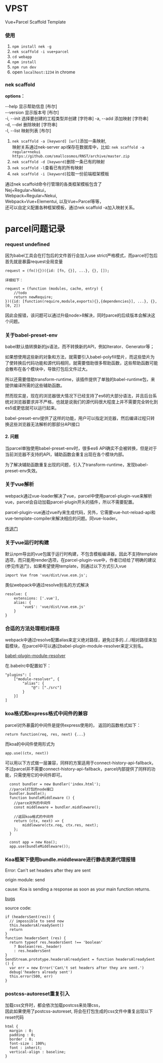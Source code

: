 # VPST
Vue+Parcel Scaffold Template

### 使用

1. `npm install nek -g`
2. `nek scaffold -i vue+parcel`
3. `cd webapp`
4. `npm install`
5. `npm run dev`
6. open `localhost:1234` in chrome

### nek scaffold

**options：**

  --help      显示帮助信息               [布尔]  
  --version   显示版本号                 [布尔]  
  -i, --init  选择要创建的工程类型并创建   [字符串]
  -a, --add   添加映射                [字符串]  
  -d, --del   删除映射                [字符串]  
  -l, --list  映射列表                  [布尔]  

1. `nek scaffold -a [keyword] [url]`添加一条映射,  
映射关系通过nek-server api保存在数据库中，比如:
`nek scaffold -a regular+nekui https://github.com/smallcosmos/RNST/archive/master.zip`
2. `nek scaffold -d [keyword]`删除一条已有的映射
3. `nek scaffold -l`查看已有的所有映射
4. `nek scaffold -i [keyword]`拉取一份前端框架模板

通过nek scaffold命令行管理的各类框架模板包含了  
Nej+Regular+Nekui，  
Webpack+Regular+Nekui,  
Webpack+Vue+Elementui,
以及Vue+Parcel等等，  
还可以自定义配置各种框架模板，通过nek scaffold -a加入映射关系。

# parcel问题记录

### request undefined

因为babel工具会在打包后的文件首行会加入use strict严格模式，而parcel打包后首先就是暴露request全局变量

```
request = (fn(){})({id: [fn, {}], ...}, {}, []);

详细如下：

request = (function (modules, cache, entry) {
	//todo
	return newRequire;
})({id: [function(require,module,exports){},{dependencies}], ...}, {}, [0, 2])
```

因此会报错，该问题可以通过升级node>8解决，同时parce的后续版本会解决这个问题。

### 关于babel-preset-env

babel默认值转换新的js语法，而不转换新的API，例如Iterator、Generator等；  

如果想使用这些新的对象和方法，就需要引入babel-polyfill垫片，而这些垫片为了使转换后代码功能和源代码相同，就需要借助很多帮助函数，这些帮助函数可能会散布在各个模块中，导致打包后文件过大。  

所以还需要借助transform-runtime，该插件提供了单独的babel-runtime包，来提供编译所需的这些辅助函数。  
	
然而现实是，现在的浏览器很大情况下已经支持了es6的大部分语法，并且后台系统对浏览器要求并不严格，也就是说我们的源代码很大程度上并不需要完全转化到es5或更低就可以运行起来。  

babel-preset-env提供了这样的功能，用户可以指定浏览器，然后编译过程只转换这些浏览器无法解析的那部分API接口

#### 2. 问题
 
当parcel单独使用babel-preset-env时，很多es6 API确实不会被转换，但是对于当前浏览器不支持的API，辅助函数会重复出现在各个模块内部。

为了解决辅助函数重复出现的问题，引入了transform-runtime，发现babel-preset-env失效。

### 关于vue解析

webpack通过vue-loader解决了vue，parcel中使用parcel-plugin-vue来解析vue，parcel会自动加载parcel-plugin开头的插件，所以不需要配置。

parcel-plugin-vue通过vueify来生成代码，另外，它需要vue-hot-reload-api和vue-template-compiler来解决相应的问题。同vue-loader。

[传送门](https://www.npmjs.com/package/parcel-plugin-vue)

### 关于vue运行时构建

默认npm导出的vue包属于运行时构建，不包含模板编译器，因此不支持template选项，而只能用render选项，在parcel-plugin-vue中，作者已经给了明确的建议(参见传送门)，如果希望使用template，则通过以下方式引入vue

`import Vue from 'vue/dist/vue.esm.js';`

类似webpack中通过resolve别名的方式解决

```
resolve: {  
	extensions: ['.vue'],
	alias: {
		'vue$': 'vue/dist/vue.esm.js'
	}
}
```

### 合适的方法处理相对路径

webpack中通过resolve配置alias来定义绝对路径，避免过多的../../相对路径来加载模块，在parcel中可以通过babel-plugin-module-resolver来定义别名。  

[babel-plugin-module-resolver](https://www.npmjs.com/package/babel-plugin-module-resolver)  

在.babelrc中配置如下： 

```
"plugins": [
    ["module-resolver", {
        "alias": {
            "@": ["./src"]
        }
    }]
] 
```

### koa格式和express格式中间件的兼容

parcel对外暴露的中间件是提供express使用的， 返回的函数格式如下：  

`return function(req, res, next) {...}`  

而koa的中间件使用形式为  

`app.use((ctx, next))`

可以用以下方式做一层兼容，同样的方案适用于connect-history-api-fallback，不过parcel并不需要connect-history-api-fallback，parcel内部提供了同样的功能，只需使用它的中间件即可。

```
  const bundler = new Bundler('index.html');
  //parcel打包的node接口
  bundler.bundle();
  function bundleMiddleware () {
    //parce对外的中间件
    const middleware = bundler.middleware();

    //返回koa格式的中间件
    return (ctx, next) => {
        middleware(ctx.req, ctx.res, next);
    };
  }

  const app = new Koa();
  app.use(bundleMiddleware());
```

### Koa框架下使用bundle.middleware进行静态资源代理报错

Error: Can't set headers after they are sent

origin module: send

cause: Koa is sending a response as soon as your main function returns.

[bugs](https://github.com/pillarjs/send/issues/118)

source code: 

```
if (headersSent(res)) {
  // impossible to send now
  this.headersAlreadySent()
  return
}
function headersSent (res) {
  return typeof res.headersSent !== 'boolean'
    ? Boolean(res._header)
    : res.headersSent
}
SendStream.prototype.headersAlreadySent = function headersAlreadySent () {
  var err = new Error('Can\'t set headers after they are sent.')
  debug('headers already sent')
  this.error(500, err)
}
```

### postcss-autoreset重复引入

加载css文件时，都会依次加载postcss来处理css，  
因此如果使用了postcss-autoreset, 将会在打包生成的css文件中重复出现以下reset代码 

```
html {
  margin : 0;
  padding : 0;
  border : 0;
  font-size : 100%;
  font : inherit;
  vertical-align : baseline;
}
```


